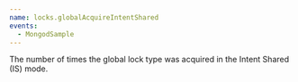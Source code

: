 ```yaml
---
name: locks.globalAcquireIntentShared
events:
  - MongodSample
---
```


The number of times the global lock type was acquired in the Intent Shared (IS) mode.